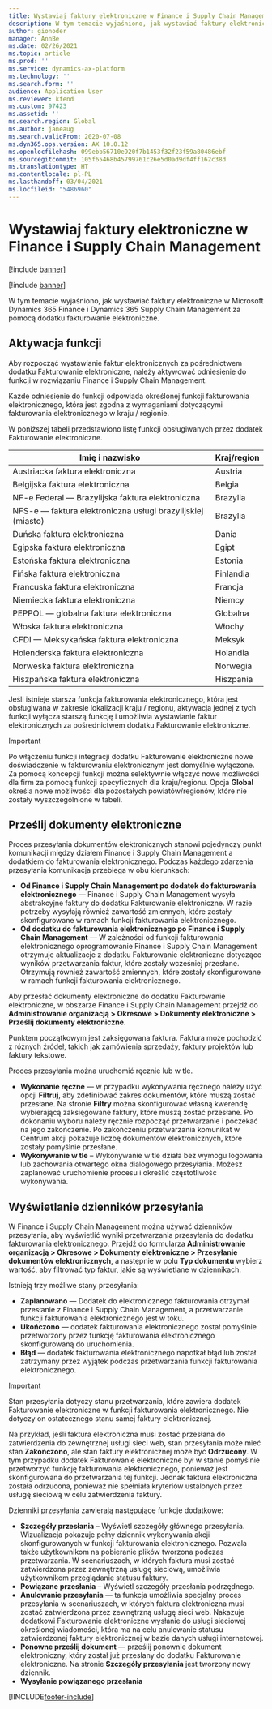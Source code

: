 ```yaml
---
title: Wystawiaj faktury elektroniczne w Finance i Supply Chain Management
description: W tym temacie wyjaśniono, jak wystawiać faktury elektroniczne w Microsoft Dynamics 365 Finance i Dynamics 365 Supply Chain Management za pomocą dodatku fakturowanie elektroniczne.
author: gionoder
manager: AnnBe
ms.date: 02/26/2021
ms.topic: article
ms.prod: ''
ms.service: dynamics-ax-platform
ms.technology: ''
ms.search.form: ''
audience: Application User
ms.reviewer: kfend
ms.custom: 97423
ms.assetid: ''
ms.search.region: Global
ms.author: janeaug
ms.search.validFrom: 2020-07-08
ms.dyn365.ops.version: AX 10.0.12
ms.openlocfilehash: 099ebb56710e920f7b1453f32f23f59a80486ebf
ms.sourcegitcommit: 105f65468b45799761c26e5d0ad9df4ff162c38d
ms.translationtype: HT
ms.contentlocale: pl-PL
ms.lasthandoff: 03/04/2021
ms.locfileid: "5486960"
---
```

# <a name="issue-electronic-invoices-in-finance-and-supply-chain-management"></a>Wystawiaj faktury elektroniczne w Finance i Supply Chain Management

[!include [banner](../includes/banner.md)]

[!include [banner](../includes/preview-banner.md)]

W tym temacie wyjaśniono, jak wystawiać faktury elektroniczne w Microsoft Dynamics 365 Finance i Dynamics 365 Supply Chain Management za pomocą dodatku fakturowanie elektroniczne.


## <a name="feature-activation"></a>Aktywacja funkcji

Aby rozpocząć wystawianie faktur elektronicznych za pośrednictwem dodatku Fakturowanie elektroniczne, należy aktywować odniesienie do funkcji w rozwiązaniu Finance i Supply Chain Management.

Każde odniesienie do funkcji odpowiada określonej funkcji fakturowania elektronicznego, która jest zgodna z wymaganiami dotyczącymi fakturowania elektronicznego w kraju / regionie.

W poniższej tabeli przedstawiono listę funkcji obsługiwanych przez dodatek Fakturowanie elektroniczne.

| Imię i nazwisko                                              | Kraj/region |
|---------------------------------------------------|----------------|
|Austriacka faktura elektroniczna                        |Austria         |
|Belgijska faktura elektroniczna                         |Belgia         |
|NF-e Federal — Brazylijska faktura elektroniczna       |Brazylia          |
|NFS-e — faktura elektroniczna usługi brazylijskiej (miasto)|Brazylia          |
|Duńska faktura elektroniczna                          |Dania         |
|Egipska faktura elektroniczna                        |Egipt           |
|Estońska faktura elektroniczna                        |Estonia         |
|Fińska faktura elektroniczna                         |Finlandia         |
|Francuska faktura elektroniczna                          |Francja          |
|Niemiecka faktura elektroniczna                          |Niemcy         |
|PEPPOL — globalna faktura elektroniczna                 |Globalna          |
|Włoska faktura elektroniczna                         |Włochy           |
|CFDI — Meksykańska faktura elektroniczna                  |Meksyk          |
|Holenderska faktura elektroniczna                           |Holandia     |
|Norweska faktura elektroniczna                       |Norwegia          |
|Hiszpańska faktura elektroniczna                         |Hiszpania           |

Jeśli istnieje starsza funkcja fakturowania elektronicznego, która jest obsługiwana w zakresie lokalizacji kraju / regionu, aktywacja jednej z tych funkcji wyłącza starszą funkcję i umożliwia wystawianie faktur elektronicznych za pośrednictwem dodatku Fakturowanie elektroniczne.

> [!IMPORTANT]
> Po włączeniu funkcji integracji dodatku Fakturowanie elektroniczne nowe doświadczenie w fakturowaniu elektronicznym jest domyślnie wyłączone. Za pomocą koncepcji funkcji można selektywnie włączyć nowe możliwości dla firm za pomocą funkcji specyficznych dla kraju/regionu. Opcja **Global** określa nowe możliwości dla pozostałych powiatów/regionów, które nie zostały wyszczególnione w tabeli.

## <a name="submit-electronic-documents"></a>Prześlij dokumenty elektroniczne

Proces przesyłania dokumentów elektronicznych stanowi pojedynczy punkt komunikacji między działem Finance i Supply Chain Management a dodatkiem do fakturowania elektronicznego. Podczas każdego zdarzenia przesyłania komunikacja przebiega w obu kierunkach:

- **Od Finance i Supply Chain Management po dodatek do fakturowania elektronicznego** — Finance i Supply Chain Management wysyła abstrakcyjne faktury do dodatku Fakturowanie elektroniczne. W razie potrzeby wysyłają również zawartość zmiennych, które zostały skonfigurowane w ramach funkcji fakturowania elektronicznego.
- **Od dodatku do fakturowania elektronicznego po Finance i Supply Chain Management** — W zależności od funkcji fakturowania elektronicznego oprogramowanie Finance i Supply Chain Management otrzymuje aktualizacje z dodatku Fakturowanie elektroniczne dotyczące wyników przetwarzania faktur, które zostały wcześniej przesłane. Otrzymują również zawartość zmiennych, które zostały skonfigurowane w ramach funkcji fakturowania elektronicznego.

Aby przesłać dokumenty elektroniczne do dodatku Fakturowanie elektroniczne, w obszarze Finance i Supply Chain Management przejdź do **Administrowanie organizacją &gt; Okresowe &gt; Dokumenty elektroniczne &gt; Prześlij dokumenty elektroniczne**.

Punktem początkowym jest zaksięgowana faktura. Faktura może pochodzić z różnych źródeł, takich jak zamówienia sprzedaży, faktury projektów lub faktury tekstowe.

Proces przesyłania można uruchomić ręcznie lub w tle.

- **Wykonanie ręczne** — w przypadku wykonywania ręcznego należy użyć opcji **Filtruj**, aby zdefiniować zakres dokumentów, które muszą zostać przesłane. Na stronie **Filtry** można skonfigurować własną kwerendę wybierającą zaksięgowane faktury, które muszą zostać przesłane. Po dokonaniu wyboru należy ręcznie rozpocząć przetwarzanie i poczekać na jego zakończenie. Po zakończeniu przetwarzania komunikat w Centrum akcji pokazuje liczbę dokumentów elektronicznych, które zostały pomyślnie przesłane.
- **Wykonywanie w tle** – Wykonywanie w tle działa bez wymogu logowania lub zachowania otwartego okna dialogowego przesyłania. Możesz zaplanować uruchomienie procesu i określić częstotliwość wykonywania.

## <a name="view-the-submission-logs"></a>Wyświetlanie dzienników przesyłania

W Finance i Supply Chain Management można używać dzienników przesyłania, aby wyświetlić wyniki przetwarzania przesyłania do dodatku fakturowania elektronicznego. Przejdź do formularza **Administrowanie organizacją &gt; Okresowe &gt; Dokumenty elektroniczne &gt; Przesyłanie dokumentów elektronicznych**, a następnie w polu **Typ dokumentu** wybierz wartość, aby filtrować typ faktur, jakie są wyświetlane w dziennikach.

Istnieją trzy możliwe stany przesyłania:

- **Zaplanowano** — Dodatek do elektronicznego fakturowania otrzymał przesłanie z Finance i Supply Chain Management, a przetwarzanie funkcji fakturowania elektronicznego jest w toku.
- **Ukończono** — dodatek fakturowania elektronicznego został pomyślnie przetworzony przez funkcję fakturowania elektronicznego skonfigurowaną do uruchomienia.
- **Błąd** — dodatek fakturowania elektronicznego napotkał błąd lub został zatrzymany przez wyjątek podczas przetwarzania funkcji fakturowania elektronicznego.

> [!IMPORTANT]
> Stan przesyłania dotyczy stanu przetwarzania, które zawiera dodatek Fakturowanie elektroniczne w funkcji fakturowania elektronicznego. Nie dotyczy on ostatecznego stanu samej faktury elektronicznej.
>
> Na przykład, jeśli faktura elektroniczna musi zostać przesłana do zatwierdzenia do zewnętrznej usługi sieci web, stan przesyłania może mieć stan **Zakończono**, ale stan faktury elektronicznej może być **Odrzucony**. W tym przypadku dodatek Fakturowanie elektroniczne był w stanie pomyślnie przetworzyć funkcję fakturowania elektronicznego, ponieważ jest skonfigurowana do przetwarzania tej funkcji. Jednak faktura elektroniczna została odrzucona, ponieważ nie spełniała kryteriów ustalonych przez usługę sieciową w celu zatwierdzenia faktury.

Dzienniki przesyłania zawierają następujące funkcje dodatkowe:

- **Szczegóły przesłania** – Wyświetl szczegóły głównego przesyłania. Wizualizacja pokazuje pełny dziennik wykonywania akcji skonfigurowanych w funkcji fakturowania elektronicznego. Pozwala także użytkownikom na pobieranie plików tworzona podczas przetwarzania. W scenariuszach, w których faktura musi zostać zatwierdzona przez zewnętrzną usługę sieciową, umożliwia użytkownikom przeglądanie statusu faktury.
- **Powiązane przesłania** – Wyświetl szczegóły przesłania podrzędnego.
- **Anulowanie przesyłania** — ta funkcja umożliwia specjalny proces przesyłania w scenariuszach, w których faktura elektroniczna musi zostać zatwierdzona przez zewnętrzną usługę sieci web. Nakazuje dodatkowi Fakturowanie elektroniczne wysłanie do usługi sieciowej określonej wiadomości, która ma na celu anulowanie statusu zatwierdzonej faktury elektronicznej w bazie danych usługi internetowej.
- **Ponowne prześlij dokument** — prześlij ponownie dokument elektroniczny, który został już przesłany do dodatku Fakturowanie elektroniczne. Na stronie **Szczegóły przesyłania** jest tworzony nowy dziennik.
- **Wysyłanie powiązanego przesłania**


[!INCLUDE[footer-include](../../includes/footer-banner.md)]

